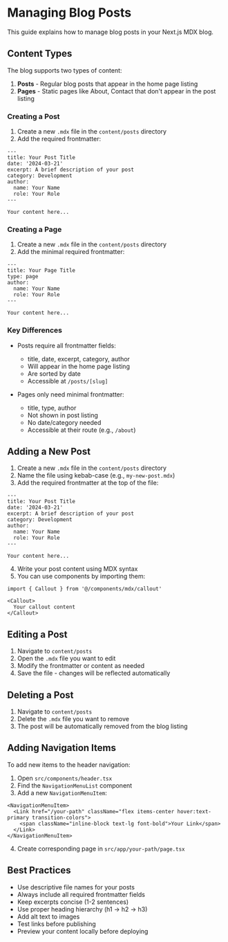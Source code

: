 # Managing Blog Posts

This guide explains how to manage blog posts in your Next.js MDX blog.

## Content Types

The blog supports two types of content:
1. **Posts** - Regular blog posts that appear in the home page listing
2. **Pages** - Static pages like About, Contact that don't appear in the post listing

### Creating a Post
1. Create a new `.mdx` file in the `content/posts` directory
2. Add the required frontmatter:

```mdx
---
title: Your Post Title
date: '2024-03-21'
excerpt: A brief description of your post
category: Development
author:
  name: Your Name
  role: Your Role
---

Your content here...
```

### Creating a Page
1. Create a new `.mdx` file in the `content/posts` directory
2. Add the minimal required frontmatter:

```mdx
---
title: Your Page Title
type: page
author:
  name: Your Name
  role: Your Role
---

Your content here...
```

### Key Differences
- Posts require all frontmatter fields:
  - title, date, excerpt, category, author
  - Will appear in the home page listing
  - Are sorted by date
  - Accessible at `/posts/[slug]`

- Pages only need minimal frontmatter:
  - title, type, author
  - Not shown in post listing
  - No date/category needed
  - Accessible at their route (e.g., `/about`)

## Adding a New Post

1. Create a new `.mdx` file in the `content/posts` directory
2. Name the file using kebab-case (e.g., `my-new-post.mdx`)
3. Add the required frontmatter at the top of the file:

```mdx
---
title: Your Post Title
date: '2024-03-21'
excerpt: A brief description of your post
category: Development
author:
  name: Your Name
  role: Your Role
---

Your content here...
```

4. Write your post content using MDX syntax
5. You can use components by importing them:
```mdx
import { Callout } from '@/components/mdx/callout'

<Callout>
  Your callout content
</Callout>
```

## Editing a Post

1. Navigate to `content/posts`
2. Open the `.mdx` file you want to edit
3. Modify the frontmatter or content as needed
4. Save the file - changes will be reflected automatically

## Deleting a Post

1. Navigate to `content/posts`
2. Delete the `.mdx` file you want to remove
3. The post will be automatically removed from the blog listing

## Adding Navigation Items

To add new items to the header navigation:

1. Open `src/components/header.tsx`
2. Find the `NavigationMenuList` component
3. Add a new `NavigationMenuItem`:

```tsx
<NavigationMenuItem>
  <Link href="/your-path" className="flex items-center hover:text-primary transition-colors">
    <span className="inline-block text-lg font-bold">Your Link</span>
  </Link>
</NavigationMenuItem>
```

4. Create corresponding page in `src/app/your-path/page.tsx`

## Best Practices

- Use descriptive file names for your posts
- Always include all required frontmatter fields
- Keep excerpts concise (1-2 sentences)
- Use proper heading hierarchy (h1 -> h2 -> h3)
- Add alt text to images
- Test links before publishing
- Preview your content locally before deploying 
